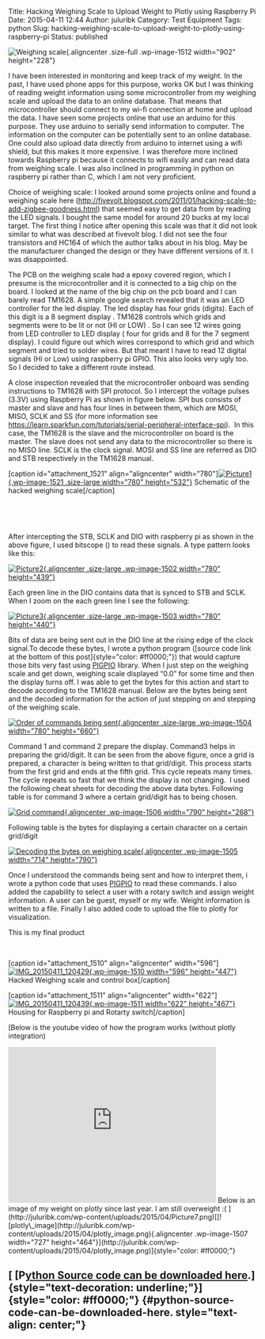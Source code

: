 Title: Hacking Weighing Scale to Upload Weight to Plotly using Raspberry Pi
Date: 2015-04-11 12:44
Author: juluribk
Category: Test Equipment
Tags: python
Slug: hacking-weighing-scale-to-upload-weight-to-plotly-using-raspberry-pi
Status: published

![Weighing scale](http://juluribk.com/wp-content/uploads/2015/04/Picture7.png){.aligncenter .size-full .wp-image-1512 width="902" height="228"}

I have been interested in monitoring and keep track of my weight. In the past, I have used phone apps for this purpose, works OK but I was thinking of reading weight information using some microcontroller from my weighing scale and upload the data to an online database. That means that microcontroller should connect to my wi-fi connection at home and upload the data. I have seen some projects online that use an arduino for this purpose. They use arduino to serially send information to computer. The information on the computer can be potentially sent to an online database. One could also upload data directly from arduino to internet using a wifi shield, but this makes it more expensive. I was therefore more inclined towards Raspberry pi because it connects to wifi easily and can read data from weighing scale. I was also inclined in programming in python on raspberry pi rather than C, which I am not very proficient.

Choice of weighing scale: I looked around some projects online and found a weighing scale here (<http://fivevolt.blogspot.com/2011/01/hacking-scale-to-add-zigbee-goodness.html>) that seemed easy to get data from by reading the LED signals. I bought the same model for around 20 bucks at my local target. The first thing I notice after opening this scale was that it did not look similar to what was described at fivevolt blog. I did not see the four transistors and HC164 of which the author talks about in his blog. May be the manufacturer changed the design or they have different versions of it. I was disappointed.

The PCB on the weighing scale had a epoxy covered region, which I presume is the microcontroller and it is connected to a big chip on the board. I looked at the name of the big chip on the pcb board and I can barely read TM1628. A simple google search revealed that it was an LED controller for the led display. The led display has four grids (digits). Each of this digit is a 8 segment display . TM1628 controls which grids and segments were to be lit or not (HI or LOW) . So I can see 12 wires going from LED controller to LED display ( four for grids and 8 for the 7 segment display). I could figure out which wires correspond to which grid and which segment and tried to solder wires. But that meant I have to read 12 digital signals (Hi or Low) using raspberry pi GPIO. This also looks very ugly too. So I decided to take a different route instead.

A close inspection revealed that the microcontroller onboard was sending instructions to TM1628 with SPI protocol. So I intercept the voltage pulses (3.3V) using Raspberry Pi as shown in figure below. SPI bus consists of master and slave and has four lines in between them, which are MOSI, MISO, SCLK and SS (for more information see https://learn.sparkfun.com/tutorials/serial-peripheral-interface-spi).  In this case, the TM1628 is the slave and the microcontroller on board is the master. The slave does not send any data to the microcontroller so there is no MISO line. SCLK is the clock signal. MOSI and SS line are referred as DIO and STB respectively in the TM1628 manual.

\[caption id="attachment\_1521" align="aligncenter" width="780"\][![Picture1](http://juluribk.com/wp-content/uploads/2015/04/Picture11-1024x698.png){.wp-image-1521 .size-large width="780" height="532"}](http://juluribk.com/wp-content/uploads/2015/04/Picture11.png) Schematic of the hacked weighing scale\[/caption\]

 

 

After intercepting the STB, SCLK and DIO with raspberry pi as shown in the above figure, I used bitscope () to read these signals. A type pattern looks like this:

[![Picture2](http://juluribk.com/wp-content/uploads/2015/04/Picture2-1024x576.png){.aligncenter .size-large .wp-image-1502 width="780" height="439"}](http://juluribk.com/wp-content/uploads/2015/04/Picture2.png)

Each green line in the DIO contains data that is synced to STB and SCLK. When I zoom on the each green line I see the following:

[![Picture3](http://juluribk.com/wp-content/uploads/2015/04/Picture3-1024x577.png){.aligncenter .size-large .wp-image-1503 width="780" height="440"}](http://juluribk.com/wp-content/uploads/2015/04/Picture3.png)

Bits of data are being sent out in the DIO line at the rising edge of the clock signal.To decode these bytes, I wrote a python program ([source code link at the bottom of this post]{style="color: #ff0000;"}) that would capture those bits very fast using [PIGPIO](http://abyz.co.uk/rpi/pigpio/python.html) library. When I just step on the weighing scale and get down, weighing scale displayed “0.0” for some time and then the display turns off. I was able to get the bytes for this action and start to decode according to the TM1628 manual. Below are the bytes being sent and the decoded information for the action of just stepping on and stepping of the weighing scale.

[![Order of commands being sent](http://juluribk.com/wp-content/uploads/2015/04/Picture4-1024x866.png){.aligncenter .size-large .wp-image-1504 width="780" height="660"}](http://juluribk.com/wp-content/uploads/2015/04/Picture4.png)

Command 1 and command 2 prepare the display. Command3 helps in preparing the grid/digit. It can be seen from the above figure, once a grid is prepared, a character is being written to that grid/digit. This process starts from the first grid and ends at the fifth grid. This cycle repeats many times. The cycle repeats so fast that we think the display is not changing.  I used the following cheat sheets for decoding the above data bytes. Following table is for command 3 where a certain grid/digit has to being chosen.

[![Grid command](http://juluribk.com/wp-content/uploads/2015/04/Picture6.png){.aligncenter .wp-image-1506 width="790" height="268"}](http://juluribk.com/wp-content/uploads/2015/04/Picture6.png)

Following table is the bytes for displaying a certain character on a certain grid/digit

[![Decoding the bytes on weighing scale](http://juluribk.com/wp-content/uploads/2015/04/Picture5.png){.aligncenter .wp-image-1505 width="714" height="790"}](http://juluribk.com/wp-content/uploads/2015/04/Picture5.png)

Once I understood the commands being sent and how to interpret them, i wrote a python code that uses [PIGPIO](http://abyz.co.uk/rpi/pigpio/python.html) to read these commands. I also added the capability to select a user with a rotary switch and assign weight information. A user can be guest, myself or my wife. Weight information is written to a file. Finally I also added code to upload the file to plotly for visualization.

This is my final product

 

\[caption id="attachment\_1510" align="aligncenter" width="596"\][![IMG\_20150411\_120429](http://juluribk.com/wp-content/uploads/2015/04/IMG_20150411_120429.jpg){.wp-image-1510 width="596" height="447"}](http://juluribk.com/wp-content/uploads/2015/04/IMG_20150411_120429.jpg) Hacked Weighing scale and control box\[/caption\]

\[caption id="attachment\_1511" align="aligncenter" width="622"\][![IMG\_20150411\_120439](http://juluribk.com/wp-content/uploads/2015/04/IMG_20150411_120439.jpg){.wp-image-1511 width="622" height="467"}](http://juluribk.com/wp-content/uploads/2015/04/IMG_20150411_120439.jpg) Housing for Raspberry pi and Rotarty switch\[/caption\]

[Below is the youtube video of how the program works (without plotly integration)  
<iframe src="https://www.youtube.com/embed/KuFBi6P7Lm8" width="420" height="315" frameborder="0" allowfullscreen="allowfullscreen"></iframe>  
Below is an image of my weight on plotly since last year. I am still overweight :(  
](http://juluribk.com/wp-content/uploads/2015/04/Picture7.png)[[![plotly\_image](http://juluribk.com/wp-content/uploads/2015/04/plotly_image.png){.aligncenter .wp-image-1507 width="727" height="464"}](http://juluribk.com/wp-content/uploads/2015/04/plotly_image.png)]{style="color: #ff0000;"}

[ [P[ython Source code can be downloaded here](https://gist.github.com/plasmon360/ab314441efec4c7b4298).]{style="text-decoration: underline;"}]{style="color: #ff0000;"} {#python-source-code-can-be-downloaded-here. style="text-align: center;"}
------------------------------------------------------------------------------------------------------------------------------------------------------------------------

 
